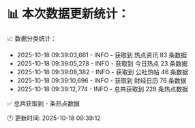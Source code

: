 📊 本次数据更新统计：
==========================

📈 数据分类统计：
- 2025-10-18 09:39:03,661 - INFO - 获取到 热点资讯 83 条数据
- 2025-10-18 09:39:05,278 - INFO - 获取到 今日热点 23 条数据
- 2025-10-18 09:39:08,382 - INFO - 获取到 公社热帖 46 条数据
- 2025-10-18 09:39:10,696 - INFO - 获取到 财经日历 76 条数据
- 2025-10-18 09:39:12,774 - INFO - 总共获取到 228 条热点数据

✅ 总共获取到 - 条热点数据

🕐 更新时间: 2025-10-18 09:39:12
